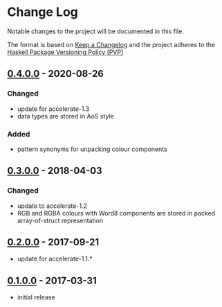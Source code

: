 # Change Log

Notable changes to the project will be documented in this file.

The format is based on [Keep a Changelog](http://keepachangelog.com/) and the
project adheres to the [Haskell Package Versioning
Policy (PVP)](https://pvp.haskell.org)

## [0.4.0.0] - 2020-08-26
### Changed
  * update for accelerate-1.3
  * data types are stored in AoS style

### Added
  * pattern synonyms for unpacking colour components

## [0.3.0.0] - 2018-04-03
### Changed
  * update to accelerate-1.2
  * RGB and RGBA colours with Word8 components are stored in packed array-of-struct representation

## [0.2.0.0] - 2017-09-21
  * update for accelerate-1.1.*

## [0.1.0.0] - 2017-03-31
  * initial release


[0.4.0.0]:    https://github.com/tmcdonell/colour-accelerate/compare/0.3.0.0...v0.4.0.0
[0.3.0.0]:    https://github.com/tmcdonell/colour-accelerate/compare/0.2.0.0...0.3.0.0
[0.2.0.0]:    https://github.com/tmcdonell/colour-accelerate/compare/0.1.0.0...0.2.0.0
[0.1.0.0]:    https://github.com/tmcdonell/colour-accelerate/compare/6b2dc2e55bc0503aa4c94b883f6b608aaa734101...0.1.0.0

